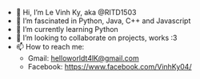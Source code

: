 - 👋 Hi, I’m Le Vinh Ky, aka @RITD1503
- 👀 I’m fascinated in Python, Java, C++ and Javascript
- 🌱 I’m currently learning Python
- 💞️ I’m looking to collaborate on projects, works :3 
- 📫 How to reach me: 
  + Gmail: helloworldt4lK@gmail.com
  + Facebook: https://www.facebook.com/VinhKy04/

<!---
RITD1503/RITD1503 is a ✨ special ✨ repository because its `README.md` (this file) appears on your GitHub profile.
You can click the Preview link to take a look at your changes.
--->
